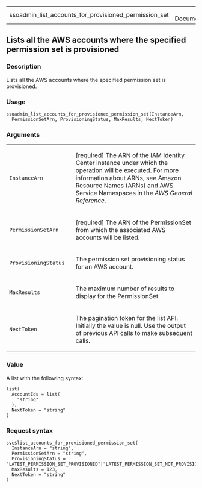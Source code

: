 <table style="width: 100%;">
<tbody>
<tr class="odd">
<td>ssoadmin_list_accounts_for_provisioned_permission_set</td>
<td style="text-align: right;">R Documentation</td>
</tr>
</tbody>
</table>

## Lists all the AWS accounts where the specified permission set is provisioned

### Description

Lists all the AWS accounts where the specified permission set is
provisioned.

### Usage

    ssoadmin_list_accounts_for_provisioned_permission_set(InstanceArn,
      PermissionSetArn, ProvisioningStatus, MaxResults, NextToken)

### Arguments

<table>
<colgroup>
<col style="width: 35%" />
<col style="width: 65%" />
</colgroup>
<tbody>
<tr class="odd">
<td><code
id="ssoadmin_list_accounts_for_provisioned_permission_set_:_InstanceArn">InstanceArn</code></td>
<td><p>[required] The ARN of the IAM Identity Center instance under
which the operation will be executed. For more information about ARNs,
see Amazon Resource Names (ARNs) and AWS Service Namespaces in the
<em>AWS General Reference</em>.</p></td>
</tr>
<tr class="even">
<td><code
id="ssoadmin_list_accounts_for_provisioned_permission_set_:_PermissionSetArn">PermissionSetArn</code></td>
<td><p>[required] The ARN of the PermissionSet from which the associated
AWS accounts will be listed.</p></td>
</tr>
<tr class="odd">
<td><code
id="ssoadmin_list_accounts_for_provisioned_permission_set_:_ProvisioningStatus">ProvisioningStatus</code></td>
<td><p>The permission set provisioning status for an AWS
account.</p></td>
</tr>
<tr class="even">
<td><code
id="ssoadmin_list_accounts_for_provisioned_permission_set_:_MaxResults">MaxResults</code></td>
<td><p>The maximum number of results to display for the
PermissionSet.</p></td>
</tr>
<tr class="odd">
<td><code
id="ssoadmin_list_accounts_for_provisioned_permission_set_:_NextToken">NextToken</code></td>
<td><p>The pagination token for the list API. Initially the value is
null. Use the output of previous API calls to make subsequent
calls.</p></td>
</tr>
</tbody>
</table>

### Value

A list with the following syntax:

    list(
      AccountIds = list(
        "string"
      ),
      NextToken = "string"
    )

### Request syntax

    svc$list_accounts_for_provisioned_permission_set(
      InstanceArn = "string",
      PermissionSetArn = "string",
      ProvisioningStatus = "LATEST_PERMISSION_SET_PROVISIONED"|"LATEST_PERMISSION_SET_NOT_PROVISIONED",
      MaxResults = 123,
      NextToken = "string"
    )
